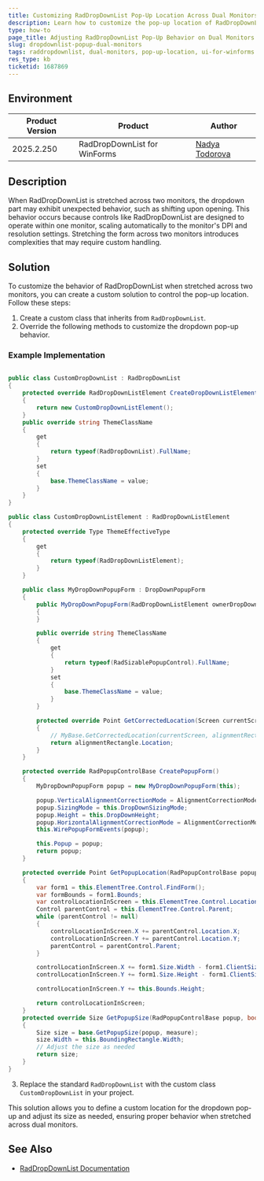 ```yaml
---
title: Customizing RadDropDownList Pop-Up Location Across Dual Monitors in UI for WinForms
description: Learn how to customize the pop-up location of RadDropDownList when stretched across two monitors in Telerik UI for WinForms.
type: how-to
page_title: Adjusting RadDropDownList Pop-Up Behavior on Dual Monitors
slug: dropdownlist-popup-dual-monitors
tags: raddropdownlist, dual-monitors, pop-up-location, ui-for-winforms
res_type: kb
ticketid: 1687869
---
```


## Environment
|Product Version|Product|Author|
|----|----|----|
|2025.2.250|RadDropDownList for WinForms|[Nadya Todorova](https://www.telerik.com/blogs/author/nadya-karaivanova)|

## Description

When RadDropDownList is stretched across two monitors, the dropdown part may exhibit unexpected behavior, such as shifting upon opening. This behavior occurs because controls like RadDropDownList are designed to operate within one monitor, scaling automatically to the monitor's DPI and resolution settings. Stretching the form across two monitors introduces complexities that may require custom handling.

## Solution

To customize the behavior of RadDropDownList when stretched across two monitors, you can create a custom solution to control the pop-up location. Follow these steps:

1. Create a custom class that inherits from `RadDropDownList`.
2. Override the following methods to customize the dropdown pop-up behavior.

### Example Implementation

````C#

public class CustomDropDownList : RadDropDownList
{
    protected override RadDropDownListElement CreateDropDownListElement()
    {
        return new CustomDropDownListElement();
    }
    public override string ThemeClassName
    {
        get
        {
            return typeof(RadDropDownList).FullName;
        }
        set
        {
            base.ThemeClassName = value;
        }
    }
}

public class CustomDropDownListElement : RadDropDownListElement
{
    protected override Type ThemeEffectiveType
    {
        get
        {
            return typeof(RadDropDownListElement);
        }
    }

    public class MyDropDownPopupForm : DropDownPopupForm
    {
        public MyDropDownPopupForm(RadDropDownListElement ownerDropDownListElement) : base(ownerDropDownListElement)
        {
        }

        public override string ThemeClassName
        {
            get
            {
                return typeof(RadSizablePopupControl).FullName;
            }
            set
            {
                base.ThemeClassName = value;
            }
        }

        protected override Point GetCorrectedLocation(Screen currentScreen, Rectangle alignmentRectangle, Size popupSize)
        {
            // MyBase.GetCorrectedLocation(currentScreen, alignmentRectangle, popupSize)
            return alignmentRectangle.Location;
        }
    }

    protected override RadPopupControlBase CreatePopupForm()
    {
        MyDropDownPopupForm popup = new MyDropDownPopupForm(this);

        popup.VerticalAlignmentCorrectionMode = AlignmentCorrectionMode.SnapToOuterEdges;
        popup.SizingMode = this.DropDownSizingMode;
        popup.Height = this.DropDownHeight;
        popup.HorizontalAlignmentCorrectionMode = AlignmentCorrectionMode.Smooth;
        this.WirePopupFormEvents(popup);

        this.Popup = popup;
        return popup;
    }

    protected override Point GetPopupLocation(RadPopupControlBase popup)
    {
        var form1 = this.ElementTree.Control.FindForm();
        var formBounds = form1.Bounds;
        var controlLocationInScreen = this.ElementTree.Control.Location;
        Control parentControl = this.ElementTree.Control.Parent;
        while (parentControl != null)
        {
            controlLocationInScreen.X += parentControl.Location.X;
            controlLocationInScreen.Y += parentControl.Location.Y;
            parentControl = parentControl.Parent;
        }

        controlLocationInScreen.X += form1.Size.Width - form1.ClientSize.Width;
        controlLocationInScreen.Y += form1.Size.Height - form1.ClientSize.Height;

        controlLocationInScreen.Y += this.Bounds.Height;

        return controlLocationInScreen;
    }
    protected override Size GetPopupSize(RadPopupControlBase popup, bool measure)
    {
        Size size = base.GetPopupSize(popup, measure);
        size.Width = this.BoundingRectangle.Width;
        // Adjust the size as needed
        return size;
    }
}

````

3. Replace the standard `RadDropDownList` with the custom class `CustomDropDownList` in your project.

This solution allows you to define a custom location for the dropdown pop-up and adjust its size as needed, ensuring proper behavior when stretched across dual monitors.

## See Also

- [RadDropDownList Documentation](https://docs.telerik.com/devtools/winforms/controls/dropdown-listcontrol-and-checkeddropdownlist/dropdownlist/overview)
